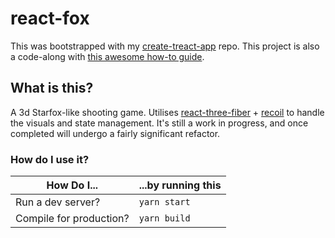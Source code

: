 # react-fox

This was bootstrapped with my [create-treact-app](https://www.github.com/PatrickMcLennan/create-treact-app) repo. This project is also a code-along with [this awesome how-to guide](https://codeworkshop.dev/blog/2020-06-23-build-a-game-with-react-three-fiber-and-recoil/).

## What is this?

A 3d Starfox-like shooting game. Utilises [react-three-fiber](https://github.com/pmndrs/react-three-fiber) + [recoil](https://github.com/facebookexperimental/Recoil) to handle the visuals and state management. It's still a work in progress, and once completed will undergo a fairly significant refactor.

### How do I use it?

| How Do I...             | ...by running this |
| ----------------------- | ------------------ |
| Run a dev server?       | `yarn start`       |
| Compile for production? | `yarn build`       |
